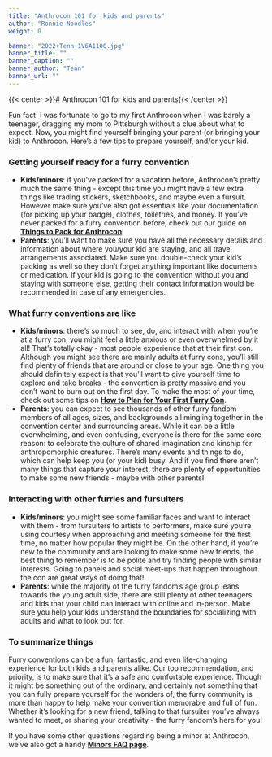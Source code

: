 ```yaml
---
title: "Anthrocon 101 for kids and parents"
author: "Ronnie Noodles"
weight: 0

banner: "2022+Tenn+1V6A1100.jpg"
banner_title: ""
banner_caption: ""
banner_author: "Tenn"
banner_url: ""
---
```


{{< center >}}# Anthrocon 101 for kids and parents{{< /center >}}

Fun fact: I was fortunate to go to my first Anthrocon when I was barely a teenager, dragging my mom to Pittsburgh without a clue about what to expect. Now, you might find yourself bringing your parent (or bringing your kid) to Anthrocon. Here’s a few tips to prepare yourself, and/or your kid.

### Getting yourself ready for a furry convention

- **Kids/minors**: if you’ve packed for a vacation before, Anthrocon’s pretty much the same thing - except this time you might have a few extra things like trading stickers, sketchbooks, and maybe even a fursuit. However make sure you’ve also got essentials like your documentation (for picking up your badge), clothes, toiletries, and money. If you’ve never packed for a furry convention before, check out our guide on [**Things to Pack for Anthrocon**](/guides/things-to-pack-for-anthrocon)!
- **Parents**: you’ll want to make sure you have all the necessary details and information about where you/your kid are staying, and all travel arrangements associated. Make sure you double-check your kid’s packing as well so they don’t forget anything important like documents or medication. If your kid is going to the convention without you and staying with someone else, getting their contact information would be recommended in case of any emergencies.

### What furry conventions are like

- **Kids/minors**: there’s so much to see, do, and interact with when you’re at a furry con, you might feel a little anxious or even overwhelmed by it all! That’s totally okay - most people experience that at their first con. Although you might see there are mainly adults at furry cons, you’ll still find plenty of friends that are around or close to your age. One thing you should definitely expect is that you’ll want to give yourself time to explore and take breaks - the convention is pretty massive and you don’t want to burn out on the first day. To make the most of your time, check out some tips on [**How to Plan for Your First Furry Con**](https://www.anthrocon.org/guides/how-to-plan-your-first-furry-convention).
- **Parents**: you can expect to see thousands of other furry fandom members of all ages, sizes, and backgrounds all mingling together in the convention center and surrounding areas. While it can be a little overwhelming, and even confusing, everyone is there for the same core reason: to celebrate the culture of shared imagination and kinship for anthropomorphic creatures. There’s many events and things to do, which can help keep you (or your kid) busy. And if you find there aren’t many things that capture your interest, there are plenty of opportunities to make some new friends - maybe with other parents!

### Interacting with other furries and fursuiters

- **Kids/minors**: you might see some familiar faces and want to interact with them - from fursuiters to artists to performers, make sure you’re using courtesy when approaching and meeting someone for the first time, no matter how popular they might be. On the other hand, if you’re new to the community and are looking to make some new friends, the best thing to remember is to be polite and try finding people with similar interests. Going to panels and social meet-ups that happen throughout the con are great ways of doing that!
- **Parents**: while the majority of the furry fandom’s age group leans towards the young adult side, there are still plenty of other teenagers and kids that your child can interact with online and in-person. Make sure you help your kids understand the boundaries for socializing with adults and what to look out for.

### To summarize things

Furry conventions can be a fun, fantastic, and even life-changing experience for both kids and parents alike. Our top recommendation, and priority, is to make sure that it’s a safe and comfortable experience. Though it might be something out of the ordinary, and certainly not something that you can fully prepare yourself for the wonders of, the furry community is more than happy to help make your convention memorable and full of fun. Whether it’s looking for a new friend, talking to that fursuiter you’ve always wanted to meet, or sharing your creativity - the furry fandom’s here for you!

If you have some other questions regarding being a minor at Anthrocon, we’ve also got a handy [**Minors FAQ page**](/faq/minors-questions).
